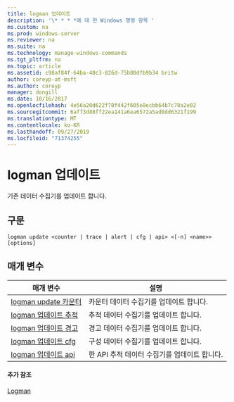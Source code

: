 ```yaml
---
title: logman 업데이트
description: '\* * * *에 대 한 Windows 명령 항목 '
ms.custom: na
ms.prod: windows-server
ms.reviewer: na
ms.suite: na
ms.technology: manage-windows-commands
ms.tgt_pltfrm: na
ms.topic: article
ms.assetid: c98af84f-64ba-40c3-826d-75b80dfb9b34 britw
author: coreyp-at-msft
ms.author: coreyp
manager: dongill
ms.date: 10/16/2017
ms.openlocfilehash: 4e56a20d622f70f442f605e8ecbb64b7c70a2e02
ms.sourcegitcommit: 6aff3d88ff22ea141a6ea6572a5ad8dd6321f199
ms.translationtype: MT
ms.contentlocale: ko-KR
ms.lasthandoff: 09/27/2019
ms.locfileid: "71374255"
---
```

# <a name="logman-update"></a>logman 업데이트



기존 데이터 수집기를 업데이트 합니다.

## <a name="syntax"></a>구문

```
logman update <counter | trace | alert | cfg | api> <[-n] <name>> [options]
```

## <a name="parameters"></a>매개 변수

|매개 변수|설명|
|---------|-----------|
|[logman update 카운터](logman-update-counter.md)|카운터 데이터 수집기를 업데이트 합니다.|
|[logman 업데이트 추적](logman-update-trace.md)|추적 데이터 수집기를 업데이트 합니다.|
|[logman 업데이트 경고](logman-update-alert.md)|경고 데이터 수집기를 업데이트 합니다.|
|[logman 업데이트 cfg](logman-update-cfg.md)|구성 데이터 수집기를 업데이트 합니다.|
|[logman 업데이트 api](logman-update-api.md)|한 API 추적 데이터 수집기를 업데이트 합니다.|

#### <a name="additional-references"></a>추가 참조

[Logman](logman.md)